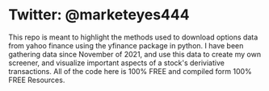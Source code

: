 # Twitter: @marketeyes444

This repo is meant to highlight the methods used to download options data from yahoo finance using the yfinance package in python. I have been gathering data since November of 2021, and use this data to create my own screener, and visualize important aspects of a stock's deriviative transactions. All of the code here is 100% FREE and compiled form 100% FREE Resources. 
